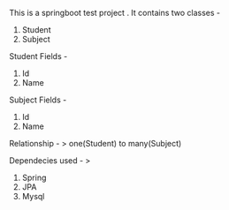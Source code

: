 This is a springboot test project .
 It contains two classes -
 1) Student
 2) Subject
 
 Student Fields -
 1) Id
 2) Name
 
 Subject Fields -
 1) Id
 2) Name
 
 Relationship - > one(Student) to many(Subject)
 
 Dependecies used - >
 1) Spring
 2) JPA
 3) Mysql
